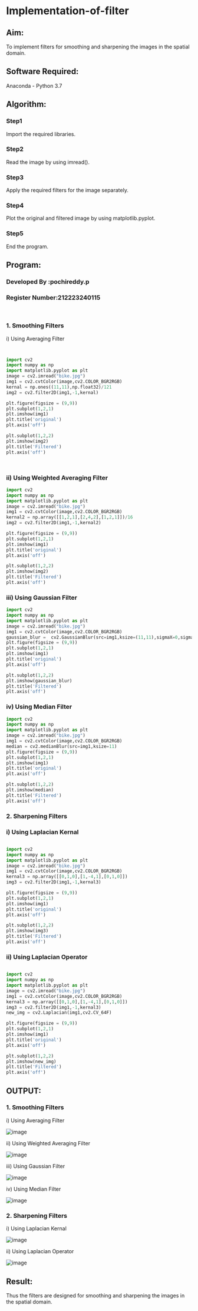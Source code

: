# Implementation-of-filter
## Aim:
To implement filters for smoothing and sharpening the images in the spatial domain.

## Software Required:
Anaconda - Python 3.7

## Algorithm:
### Step1
Import the required libraries.

### Step2
Read the image by using imread().

### Step3
Apply the required filters for the image separately.

### Step4
Plot the original and filtered image by using matplotlib.pyplot.

### Step5
End the program.

## Program:
### Developed By   :pochireddy.p
### Register Number:212223240115
</br>

### 1. Smoothing Filters

i) Using Averaging Filter
```Python


import cv2
import numpy as np
import matplotlib.pyplot as plt
image = cv2.imread("bike.jpg")
img1 = cv2.cvtColor(image,cv2.COLOR_BGR2RGB)
kernal = np.ones((11,11),np.float32)/121
img2 = cv2.filter2D(img1,-1,kernal)

plt.figure(figsize = (9,9))
plt.subplot(1,2,1)
plt.imshow(img1)
plt.title('original')
plt.axis('off')

plt.subplot(1,2,2)
plt.imshow(img2)
plt.title('Filtered')
plt.axis('off')




```
### ii) Using Weighted Averaging Filter
```Python
import cv2
import numpy as np
import matplotlib.pyplot as plt
image = cv2.imread("bike.jpg")
img1 = cv2.cvtColor(image,cv2.COLOR_BGR2RGB)
kernal2 = np.array([[1,2,1],[2,4,2],[1,2,1]])/16
img2 = cv2.filter2D(img1,-1,kernal2)

plt.figure(figsize = (9,9))
plt.subplot(1,2,1)
plt.imshow(img1)
plt.title('original')
plt.axis('off')

plt.subplot(1,2,2)
plt.imshow(img2)
plt.title('Filtered')
plt.axis('off')


```
### iii) Using Gaussian Filter
```Python
import cv2
import numpy as np
import matplotlib.pyplot as plt
image = cv2.imread("bike.jpg")
img1 = cv2.cvtColor(image,cv2.COLOR_BGR2RGB)
gaussian_blur =  cv2.GaussianBlur(src=img1,ksize=(11,11),sigmaX=0,sigmaY=0)
plt.figure(figsize = (9,9))
plt.subplot(1,2,1)
plt.imshow(img1)
plt.title('original')
plt.axis('off')

plt.subplot(1,2,2)
plt.imshow(gaussian_blur)
plt.title('Filtered')
plt.axis('off')

```

### iv) Using Median Filter
```Python
import cv2
import numpy as np
import matplotlib.pyplot as plt
image = cv2.imread("bike.jpg")
img1 = cv2.cvtColor(image,cv2.COLOR_BGR2RGB)
median = cv2.medianBlur(src=img1,ksize=11)
plt.figure(figsize = (9,9))
plt.subplot(1,2,1)
plt.imshow(img1)
plt.title('original')
plt.axis('off')

plt.subplot(1,2,2)
plt.imshow(median)
plt.title('Filtered')
plt.axis('off')

```

### 2. Sharpening Filters
### i) Using Laplacian Kernal
```Python

import cv2
import numpy as np
import matplotlib.pyplot as plt
image = cv2.imread("bike.jpg")
img1 = cv2.cvtColor(image,cv2.COLOR_BGR2RGB)
kernal3 = np.array([[0,1,0],[1,-4,1],[0,1,0]])
img3 = cv2.filter2D(img1,-1,kernal3)

plt.figure(figsize = (9,9))
plt.subplot(1,2,1)
plt.imshow(img1)
plt.title('original')
plt.axis('off')

plt.subplot(1,2,2)
plt.imshow(img3)
plt.title('Filtered')
plt.axis('off')

```
### ii) Using Laplacian Operator
```Python

import cv2
import numpy as np
import matplotlib.pyplot as plt
image = cv2.imread("bike.jpg")
img1 = cv2.cvtColor(image,cv2.COLOR_BGR2RGB)
kernal3 = np.array([[0,1,0],[1,-4,1],[0,1,0]])
img3 = cv2.filter2D(img1,-1,kernal3)
new_img = cv2.Laplacian(img1,cv2.CV_64F)

plt.figure(figsize = (9,9))
plt.subplot(1,2,1)
plt.imshow(img1)
plt.title('original')
plt.axis('off')

plt.subplot(1,2,2)
plt.imshow(new_img)
plt.title('Filtered')
plt.axis('off')

```

## OUTPUT:
### 1. Smoothing Filters


i) Using Averaging Filter

![image](https://github.com/pochireddyp/Implementation-of-filter/assets/150232043/d40a8140-2fdc-43e1-8976-659d35f50cb4)


ii) Using Weighted Averaging Filter

![image](https://github.com/pochireddyp/Implementation-of-filter/assets/150232043/f98de5ce-aebf-42aa-b81d-8b0bf407e435)

iii) Using Gaussian Filter


![image](https://github.com/pochireddyp/Implementation-of-filter/assets/150232043/b46e2ad1-2870-48a4-85a1-29b9ab70e26e)

iv) Using Median Filter


![image](https://github.com/pochireddyp/Implementation-of-filter/assets/150232043/8d7368f1-acf5-48c7-9d3d-d532a35fdf14)

### 2. Sharpening Filters


i) Using Laplacian Kernal

![image](https://github.com/pochireddyp/Implementation-of-filter/assets/150232043/851ae6c8-3048-4d0e-8f88-dd3a645a9ac1)


ii) Using Laplacian Operator

![image](https://github.com/pochireddyp/Implementation-of-filter/assets/150232043/4435e305-f5e4-4614-b971-b233a1d724ba)


## Result:
Thus the filters are designed for smoothing and sharpening the images in the spatial domain.
